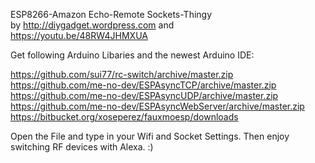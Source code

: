 ESP8266-Amazon Echo-Remote Sockets-Thingy  
by http://diygadget.wordpress.com and      
https://youtu.be/48RW4JHMXUA               

Get following Arduino Libaries and the newest Arduino IDE:
 
https://github.com/sui77/rc-switch/archive/master.zip
https://github.com/me-no-dev/ESPAsyncTCP/archive/master.zip
https://github.com/me-no-dev/ESPAsyncUDP/archive/master.zip
https://github.com/me-no-dev/ESPAsyncWebServer/archive/master.zip
https://bitbucket.org/xoseperez/fauxmoesp/downloads

Open the File and type in your Wifi and Socket Settings. Then enjoy switching RF devices with Alexa. :)
